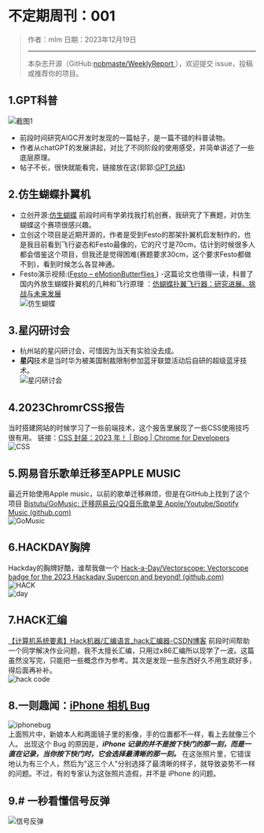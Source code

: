 # 不定期周刊：001

> 作者：mlm
> 日期：2023年12月19日
> ***
 > 本杂志开源（GitHub:[nobmaste/WeeklyReport ](https://github.com/nobmaste/WeeklyReport)），欢迎提交 issue，投稿或推荐你的项目。


## 1.GPT科普
![截图1](https://github.com/nobmaste/WeeklyReport/blob/1faec4c028f68103d197a6c465d9bf504eb03c89/dcos/issue-001/img/chatgpt.png)
- 前段时间研究AIGC开发时发现的一篇帖子，是一篇不错的科普读物。
- 作者从chatGPT的发展讲起，对比了不同阶段的使用感受，并简单讲述了一些底层原理。
- 帖子不长，很快就能看完，链接放在这(郭郭:[GPT总结](https://blog.warmplace.cn/post/chatgpt))
## 2.仿生蝴蝶扑翼机
- 立创开源:[仿生蝴蝶](https://mp.weixin.qq.com/s/iR4fyS_y78d07vzuNxGyVA)
前段时间有学弟找我打机创赛，我研究了下赛题，对仿生蝴蝶这个赛项很感兴趣。
- 立创这个项目是近期开源的，作者是受到Festo的那架扑翼机启发制作的，也是我目前看到飞行姿态和Festo最像的，它的尺寸是70cm，估计到时候很多人都会借鉴这个项目，但我还是觉得困难(赛题要求30cm，这个要求Festo都做不到)，看到时候怎么各显神通。
- Festo演示视频:([Festo – eMotionButterflies ](https://www.youtube.com/watch?v=1gu3z7w4Vc8))
-这篇论文也值得一读，科普了国内外放生蝴蝶扑翼机的几种和飞行原理 ：[仿蝴蝶扑翼飞行器：研究进展、挑战与未来发展](https://mp.weixin.qq.com/s/HDgtDgZG_1goFCzR2Pdm7g)<br>
![仿生蝴蝶](https://github.com/nobmaste/WeeklyReport/blob/02323efe31f8d3105ad0b58fede100fe4c055e29/dcos/issue-001/img/festo.png)
## 3.星闪研讨会
- 杭州站的星闪研讨会，可惜因为当天有实验没去成。
- **星闪**技术是当时华为被美国制裁限制参加蓝牙联盟活动后自研的超级蓝牙技术。<br>
![星闪研讨会](https://github.com/nobmaste/WeeklyReport/blob/02323efe31f8d3105ad0b58fede100fe4c055e29/dcos/issue-001/img/starlink.png)
## 4.2023ChromrCSS报告
当时搭建网站的时候学习了一些前端技术，这个报告里展现了一些CSS使用技巧很有用。
链接：[CSS 封装：2023 年！ | Blog | Chrome for Developers](https://developer.chrome.com/blog/css-wrapped-2023?hl=zh-cn)<br>
![CSS](https://github.com/nobmaste/WeeklyReport/blob/02323efe31f8d3105ad0b58fede100fe4c055e29/dcos/issue-001/img/css.png)
## 5.网易音乐歌单迁移至APPLE MUSIC
最近开始使用Apple music，以前的歌单迁移麻烦，但是在GitHub上找到了这个项目
[Bistutu/GoMusic: 迁移网易云/QQ音乐歌单至 Apple/Youtube/Spotify Music (github.com)](https://github.com/Bistutu/GoMusic)<br>
![GoMusic](https://github.com/nobmaste/WeeklyReport/blob/02323efe31f8d3105ad0b58fede100fe4c055e29/dcos/issue-001/img/gomusic.png)
## 6.HACKDAY胸牌
Hackday的胸牌好酷，谁帮我做一个
[Hack-a-Day/Vectorscope: Vectorscope badge for the 2023 Hackaday Supercon and beyond! (github.com)](https://github.com/Hack-a-Day/Vectorscope)<br>
![HACK](https://github.com/nobmaste/WeeklyReport/blob/02323efe31f8d3105ad0b58fede100fe4c055e29/dcos/issue-001/img/hackimg.png)<br>
![day](https://github.com/nobmaste/WeeklyReport/blob/02323efe31f8d3105ad0b58fede100fe4c055e29/dcos/issue-001/img/hackimg.gif)
## 7.HACK汇编
[【计算机系统要素】Hack机器/汇编语言_hack汇编器-CSDN博客](https://blog.csdn.net/li1358159/article/details/108153248)
前段时间帮助一个同学解决作业问题，我不太擅长汇编，只用过x86汇编所以现学了一波。这篇虽然没写完，只能把一些概念作为参考。其次是发现一些东西好久不用生疏好多，得后面再补补。<br>
![hack code](https://github.com/nobmaste/WeeklyReport/blob/02323efe31f8d3105ad0b58fede100fe4c055e29/dcos/issue-001/img/hack.png)
## 8.一则趣闻：[iPhone 相机 Bug](https://appleinsider.com/articles/23/11/30/a-bride-to-be-discovers-a-reality-bending-mistake-in-apples-computational-photography)
![iphonebug](https://github.com/nobmaste/WeeklyReport/blob/02323efe31f8d3105ad0b58fede100fe4c055e29/dcos/issue-001/img/iphonebug.png)<br>
上面照片中，新娘本人和两面镜子里的影像，手的位置都不一样，看上去就像三个人。
出现这个 Bug 的原因是，***iPhone 记录的并不是按下快门的那一刻，而是一直在记录，当你按下快门时，它会选择最清晰的那一刻。***
在这张照片里，它错误地认为有三个人，然后为"这三个人"分别选择了最清晰的样子，就导致姿势不一样的问题。不过，有的专家认为这张照片造假，并不是 iPhone 的问题。
## 9.# 一秒看懂信号反弹
![信号反弹](https://github.com/nobmaste/WeeklyReport/blob/02323efe31f8d3105ad0b58fede100fe4c055e29/dcos/issue-001/img/sig.gif)